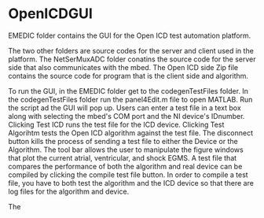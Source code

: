 # OpenICDGUI


EMEDIC folder contains the GUI for the Open ICD test automation platform.

The two other folders are source codes for the server and client used in the platform. The NetSerMuxADC folder conatins the source code for the server side that also communicates with the mbed. The Open ICD side Zip file contains the source code for program that is the client side and algorithm.

To run the GUI, in the EMEDIC folder get to the codegenTestFiles folder. In the codegenTestFiles folder run the panel4Edit.m file to open MATLAB. Run the script ad the GUI will pop up. Users can enter a test file in a text box along with selecting the mbed's COM port and the NI device's IDnumber. Clicking Test ICD runs the test file for the ICD device. Clicking Test Algorihtm tests the Open ICD algorithm against the test file. The disconnect button kills the process of sending a test file to either the Device or the Algorithm. The tool bar allows the user to manipulate the figure windows that plot the current atrial, ventricular, and shock EGMS. A test file that compares the performance of both the algorithm and real device can be compiled by clicking the compile test file button. In order to compile a test file, you have to both test the algorithm and the ICD device so that there are log files for the algorithm and device.

The 
